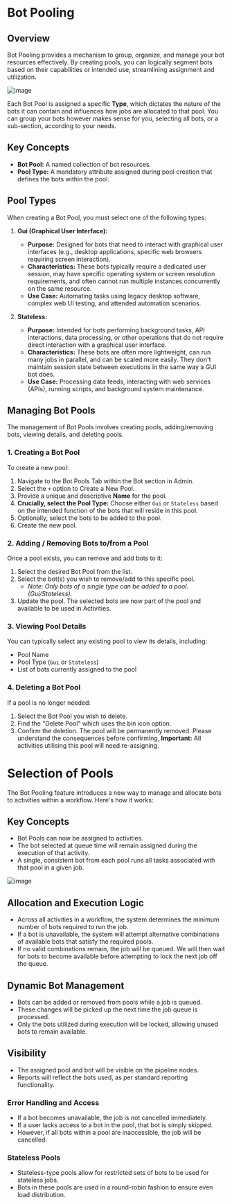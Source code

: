 # Bot Pooling

## Overview

Bot Pooling provides a mechanism to group, organize, and manage your bot resources effectively. By creating pools, you can logically segment bots based on their capabilities or intended use, streamlining assignment and utilization.

![image](https://github.com/user-attachments/assets/107b6189-d0f2-4ed7-993d-9e314bf0148a)

Each Bot Pool is assigned a specific **Type**, which dictates the nature of the bots it can contain and influences how jobs are allocated to that pool. You can group your bots however makes sense for you, selecting all bots, or a sub-section, according to your needs.

## Key Concepts

* **Bot Pool:** A named collection of bot resources.
* **Pool Type:** A mandatory attribute assigned during pool creation that defines the bots within the pool.

## Pool Types

When creating a Bot Pool, you must select one of the following types:

1.  **Gui (Graphical User Interface):**
    * **Purpose:** Designed for bots that need to interact with graphical user interfaces (e.g., desktop applications, specific web browsers requiring screen interaction).
    * **Characteristics:** These bots typically require a dedicated user session, may have specific operating system or screen resolution requirements, and often cannot run multiple instances concurrently on the same resource.
    * **Use Case:** Automating tasks using legacy desktop software, complex web UI testing, and attended automation scenarios.

2.  **Stateless:**
    * **Purpose:** Intended for bots performing background tasks, API interactions, data processing, or other operations that do not require direct interaction with a graphical user interface.
    * **Characteristics:** These bots are often more lightweight, can run many jobs in parallel, and can be scaled more easily. They don't maintain session state between executions in the same way a GUI bot does.
    * **Use Case:** Processing data feeds, interacting with web services (APIs), running scripts, and background system maintenance.

## Managing Bot Pools

The management of Bot Pools involves creating pools, adding/removing bots, viewing details, and deleting pools.

### 1. Creating a Bot Pool

To create a new pool:

1.  Navigate to the Bot Pools Tab within the Bot section in Admin.
2.  Select the `+` option to Create a New Pool.
3.  Provide a unique and descriptive **Name** for the pool.
4.  **Crucially, select the Pool Type:** Choose either `Gui` or `Stateless` based on the intended function of the bots that will reside in this pool.
5.  Optionally, select the bots to be added to the pool.
6.  Create the new pool.

### 2. Adding / Removing Bots to/from a Pool

Once a pool exists, you can remove and add bots to it:

1.  Select the desired Bot Pool from the list.
2.  Select the bot(s) you wish to remove/add to this specific pool.
    * *Note: Only bots of a single type can be added to a pool.(Gui/Stateless).*
3.  Update the pool. The selected bots are now part of the pool and available to be used in Activities.

### 3. Viewing Pool Details

You can typically select any existing pool to view its details, including:

* Pool Name
* Pool Type (`Gui` or `Stateless`)
* List of bots currently assigned to the pool

### 4. Deleting a Bot Pool

If a pool is no longer needed:

1.  Select the Bot Pool you wish to delete.
2.  Find the "Delete Pool" which uses the bin icon option.
3.  Confirm the deletion. The pool will be permanently removed. Please understand the consequences before confirming, **Important:** All activities utilising this pool will need re-assigning.

# Selection of Pools

The Bot Pooling feature introduces a new way to manage and allocate bots to activities within a workflow. Here's how it works:

## Key Concepts

- Bot Pools can now be assigned to activities.
- The bot selected at queue time will remain assigned during the execution of that activity.
- A single, consistent bot from each pool runs all tasks associated with that pool in a given job.

![image](https://github.com/user-attachments/assets/78556f24-7dcd-41b7-8aa4-dc876ab2cf51)

## Allocation and Execution Logic

- Across all activities in a workflow, the system determines the minimum number of bots required to run the job.
- If a bot is unavailable, the system will attempt alternative combinations of available bots that satisfy the required pools.
- If no valid combinations remain, the job will be queued. We will then wait for bots to become available before attempting to lock the next job off the queue.

## Dynamic Bot Management

- Bots can be added or removed from pools while a job is queued.
- These changes will be picked up the next time the job queue is processed.
- Only the bots utilized during execution will be locked, allowing unused bots to remain available.

## Visibility
- The assigned pool and bot will be visible on the pipeline nodes.
- Reports will reflect the bots used, as per standard reporting functionality.

### Error Handling and Access
- If a bot becomes unavailable, the job is not cancelled immediately.
- If a user lacks access to a bot in the pool, that bot is simply skipped.
- However, if all bots within a pool are inaccessible, the job will be cancelled.

### Stateless Pools
- Stateless-type pools allow for restricted sets of bots to be used for stateless jobs.
- Bots in these pools are used in a round-robin fashion to ensure even load distribution.
